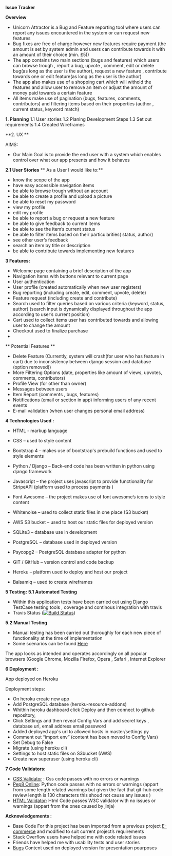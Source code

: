 **Issue Tracker**

**Overview**

-   Unicorn Attractor is a Bug and Feature reporting tool where users can report any issues encountered in the system or can request new features
-   Bug fixes are free of charge however new features require payment (the amount is set by system admin and users can contribute towards it with an amount of their choice (min. £5))
-   The app contains two main sections (bugs and features) which users can browse trough , report a bug, upvote , comment, edit or delete bug(as long as the user is the author), request a new feature , contribute towards one or edit feature(as long as the user is the author)
-   The app also makes use of a shopping cart which will withold the features and allow user to remove an item or adjust the amount of money paid towards a certain feature
-   All items make use of pagination (bugs, features, comments, contributors) and filtering items based on their properties (author , current status, keyword match)

**1. Planning**
1.1 User stories
1.2 Planing Development Steps
1.3 Set out requirements 
1.4 Created Wireframes

**2. UX **

AIMS:
-   Our Main Goal is to provide the end user with a system which enables control over what our app presents and how it behaves

**2.1 User Stories**
** As a User I would like to:**    
-   know the scope of the app
-   have easy accessible navigation items
-   be able to browse trough without an account
-   be able to create a profile and upload a picture
-   be able to reset my password
-   view my profile
-   edit my profile
-   be able to report a bug or request a new feature
-   be able to give feedback to current items
-   be able to see the item’s current status
-   be able to filter items based on their particularities( status, author)
-   see other user’s feedback
-   search an item by title or description
-   be able to contribute towards implementing new features
  
**3 Features:**

-   Welcome page containing a brief description of the app    
-   Navigation Items with buttons relevant to current page
-   User authentication
-   User profile (created automatically when new user registers)
-   Bug reporting (including create, edit, comment, upvote, delete)
-   Feature request (including create and contribute)
-   Search used to filter queries based on various criteria (keyword, status, author) (search input is dynamically displayed throughout the app according to user’s current position)
-   Cart used to collect items user has contributed towards and allowing user to change the amount
-   Checkout used to finalize purchase
-   
** Potential Features **

-   Delete Feature (Currently, system will crash(for user who has feature in cart) due to inconsistency between django session and database (option removed))
-   More Filtering Options (date, properties like amount of views, upvotes, comments, contributors)
-   Profile View (for other than owner)
-   Messages between users
-   Item Report (comments , bugs, features)
-   Notifications (email or section in app) informing users of any recent events
-   E-mail validation (when user changes personal email address) 

**4 Technologies Used :**

-   HTML - markup language
    
-   CSS – used to style content
    
-   Bootstrap 4 – makes use of bootstrap's prebuild functions and used to style elements
    
-   Python / Django – Back-end code has been written in python using django framework
    
-   Javascript – the project uses javascript to provide functionality for StripeAPI (platform used to process payments )
    
-   Font Awesome – the project makes use of font awesome’s icons to style content
    
-   Whitenoise – used to collect static files in one place (S3 bucket)
    
-   AWS S3 bucket – used to host our static files for deployed version
    
-   SQLite3 – database use in development
    
-   PostgreSQL – database used in deployed version
    
-   Psycopg2 – PostgreSQL database adapter for python
    
-   GIT / GitHub – version control and code backup
    
-   Heroku – platform used to deploy and host our project
    
-   Balsamiq – used to create wireframes

**5 Testing:**
**5.1 Automated Testing**
-   Within this application tests have been carried out using Django TestCase testing tools , coverage and continous integration with travis
-   Travis Status ([![Build Status](https://travis-ci.org/toderas/Issue-Tracker.svg?branch=master)](https://travis-ci.org/toderas/Issue-Tracker)) 

 **5.2   Manual Testing**
    
-   Manual testing has been carried out thoroughly for each new piece of functionality at the time of implementation
- Some scenarios can be found  [Here](https://github.com/toderas/Issue-Tracker/blob/master/tests/manual-tests/README.md)
    

The app looks as intended and operates accordingly on all popular browsers (Google Chrome, Mozilla Firefox, Opera , Safari , Internet Explorer

**6 Deployment :**

App deployed on Heroku

Deployment steps:

-   On heroku create new app
-   Add PostgreSQL database (heroku-resource-addons)
-   Whithin heroku dashboard click Deploy and then connect to github repository,
-   Click Settings and then reveal Config Vars and add secret keys , database url, email address email password
-   Added deployed app's url to allowed hosts in master/settings.py
-   Comment out “import env” (content has been moved to Config Vars)
-   Set Debug to False
-   Migrate (using heroku cli)
-   Settings to host static files on S3bucket (AWS)
-   Create new superuser (using heroku cli)

**7 Code Validators:**

- [CSS Validator](https://jigsaw.w3.org/css-validator/validator) : Css code passes with no errors or warnings
- [Pep8 Online](http://pep8online.com/): Python code passes with no errors or warnings (appart from some length related warnings but given the fact that git-hub code review length is 130 characters this shoud not cause any issues )
- [HTML Validator](https://validator.w3.org/): Html Code passes W3C validator with no issues or warnings (appart from the ones caused by jinja)


**Acknowledgements :**

- Base Code For this project has been imported from a previous project [E-commerce](https://github.com/toderas/e-commerce)  and modified to suit current project’s requirements
- Stack Overflow users have helped me with code related issues
- Friends have helped me with usability tests and user stories 
- [Bugs](https://qa-platforms.com/most-common-bugs-in-mobile-application/) Content used on deployed version for presentation pourposes

